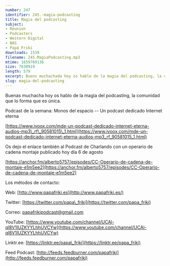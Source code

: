 ```yaml
---
number: 247
identifier: 245.-magia-podcasting
title: Magia del podcasting
subject:
- Reunion
- Podcasters
- Western Digital
- NAS
- Papá Friki
downloads: 1539
filename: 245.MagiaPodcasting.mp3
mtime: 1659769136
size: 7630919
length: 579
excerpt: Buens muchachada hoy os hablo de la magia del podcasting, la comunidad que lo forma que es única.
slug: magia-del-podcasting
---
```

Buenas muchacha hoy os hablo de la magia del podcasting, la comunidad que lo forma que es única.

Podcast de la semana: Monos del espacio -- Un podcast dedicado Internet eterna  

[https://www.ivoox.com/mde-un-podcast-dedicado-internet-eterna-audios-mp3\_rf\_90581015\_1.html](https://www.ivoox.com/mde-un-podcast-dedicado-internet-eterna-audios-mp3_rf_90581015_1.html)  

Os dejo el enlace también al Podcast de Charlando con un operario de cadena montaje publicado hoy día 6 de agosto

[https://anchor.fm/alberto5757/episodes/CC-Operario-de-cadena-de-montaje-e1m5ee2](https://anchor.fm/alberto5757/episodes/CC-Operario-de-cadena-de-montaje-e1m5ee2)  

Los métodos de contacto:  

Web: [http://www.papafriki.es](http://www.papafriki.es/)  

Twitter: [https://twitter.com/papa\_friki](https://twitter.com/papa_friki)

Correo: [papafrikipodcast@gmail.com](https://archive.org/details/papafrikipodast@gmail.com)

YouTube: [https://www.youtube.com/channel/UCAl-ql8V1IUZKYYLhhUVCYw](https://www.youtube.com/channel/UCAl-ql8V1IUZKYYLhhUVCYw)  

Linktr.ee: [https://linktr.ee/papa\_friki](https://linktr.ee/papa_friki)  

Feed Podcast: [http://feeds.feedburner.com/papafriki](http://feeds.feedburner.com/papafriki)